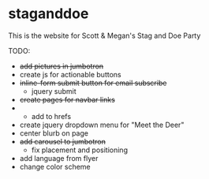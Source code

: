 # staganddoe
This is the website for Scott &amp; Megan's Stag and Doe Party

TODO:

- ~~add pictures in jumbotron~~
- create js for actionable buttons
- ~~inline-form submit button for email subscribe~~
  - jquery submit
- ~~create pages for navbar links~~
- - add to hrefs
- create jquery dropdown menu for "Meet the Deer"
- center blurb on page
- ~~add carousel to jumbotron~~
  - fix placement and positioning
- add language from flyer
- change color scheme
